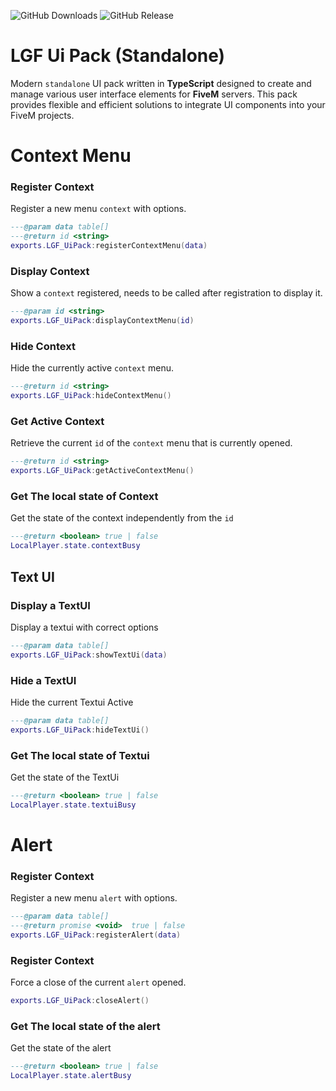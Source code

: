 ![GitHub Downloads](https://img.shields.io/github/downloads/ENT510/LGF_UiPack/total?logo=github)
![GitHub Release](https://img.shields.io/github/v/release/ENT510/LGF_UiPack?logo=github)


# LGF Ui Pack (Standalone)

Modern `standalone` UI pack written in **TypeScript** designed to create and manage various user interface elements for **FiveM** servers. This pack provides flexible and efficient solutions to integrate UI components into your FiveM projects.

# Context Menu

### Register Context 
Register a new menu `context` with options.

```lua
---@param data table[] 
---@return id <string> 
exports.LGF_UiPack:registerContextMenu(data)
```

### Display Context 
Show a `context` registered, needs to be called after registration to display it.

```lua
---@param id <string> 
exports.LGF_UiPack:displayContextMenu(id)
```

### Hide Context 
Hide the currently active `context` menu.

```lua
---@return id <string> 
exports.LGF_UiPack:hideContextMenu()
```

### Get Active Context
Retrieve the current `id` of the `context` menu that is currently opened.

```lua
---@return id <string>
exports.LGF_UiPack:getActiveContextMenu()
```

### Get The local state of Context
Get the state of the context independently from the `id`

```lua
---@return <boolean> true | false
LocalPlayer.state.contextBusy
```

## Text UI

### Display a TextUI 
Display a textui with correct options

```lua
---@param data table[] 
exports.LGF_UiPack:showTextUi(data)
```

### Hide a TextUI 
Hide the current Textui Active

```lua
---@param data table[] 
exports.LGF_UiPack:hideTextUi()
```

### Get The local state of Textui
Get the state of the TextUi

```lua
---@return <boolean> true | false
LocalPlayer.state.textuiBusy
```

# Alert

### Register Context 
Register a new menu `alert` with options.

```lua
---@param data table[] 
---@return promise <void>  true | false
exports.LGF_UiPack:registerAlert(data)
```

### Register Context 
Force a close of the current `alert` opened.

```lua
exports.LGF_UiPack:closeAlert()
```

### Get The local state of the alert
Get the state of the alert

```lua
---@return <boolean> true | false
LocalPlayer.state.alertBusy
```

